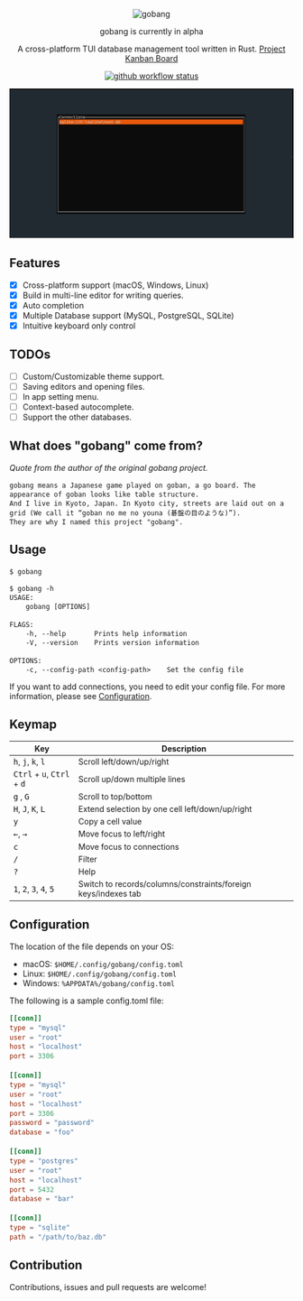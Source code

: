 <div align="center">

![gobang](../resources/logo.png)

gobang is currently in alpha

A cross-platform TUI database management tool written in Rust.
[Project Kanban Board](https://github.com/users/andyslucky/projects/2)

[![github workflow status](https://img.shields.io/github/workflow/status/andyslucky/gobang/CI/main)](https://github.com/andyslucky/gobang/actions)

[//]: # ([![crates]&#40;https://img.shields.io/crates/v/gobang.svg?logo=rust&#41;]&#40;https://crates.io/crates/gobang&#41;)
![gobang](../resources/gobang.gif)

</div>

## Features

- [X] Cross-platform support (macOS, Windows, Linux)
- [X] Build in multi-line editor for writing queries.
- [X] Auto completion
- [X] Multiple Database support (MySQL, PostgreSQL, SQLite)
- [X] Intuitive keyboard only control

## TODOs
- [ ] Custom/Customizable theme support.
- [ ] Saving editors and opening files.
- [ ] In app setting menu.
- [ ] Context-based autocomplete.
- [ ] Support the other databases.

## What does "gobang" come from?
*Quote from the author of the original gobang project.*

    gobang means a Japanese game played on goban, a go board. The appearance of goban looks like table structure. 
    And I live in Kyoto, Japan. In Kyoto city, streets are laid out on a grid (We call it “goban no me no youna (碁盤の目のような)”). 
    They are why I named this project "gobang".


[//]: # (## Installation)

[//]: # ()
[//]: # (### With Homebrew &#40;Linux, macOS&#41;)

[//]: # ()
[//]: # (If you’re using Homebrew or Linuxbrew, install the gobang formula:)

[//]: # ()
[//]: # (```)

[//]: # (brew install tako8ki/tap/gobang)

[//]: # (```)

[//]: # ()
[//]: # (### On Windows)

[//]: # ()
[//]: # (If you're a Windows Scoop user, then you can install gobang from the [official bucket]&#40;https://github.com/ScoopInstaller/Main/blob/master/bucket/gobang.json&#41;:)

[//]: # ()
[//]: # (```)

[//]: # (scoop install gobang)

[//]: # (```)

[//]: # ()
[//]: # (### On NetBSD)

[//]: # ()
[//]: # (If you're a NetBSD user, then you can install gobang from [pkgsrc]&#40;https://pkgsrc.se/databases/gobang&#41;:)

[//]: # ()
[//]: # (```)

[//]: # (pkgin install gobang)

[//]: # (```)

[//]: # ()
[//]: # (### With Cargo &#40;Linux, macOS, Windows&#41;)

[//]: # ()
[//]: # (If you already have a Rust environment set up, you can use the `cargo install` command:)

[//]: # ()
[//]: # (```)

[//]: # (cargo install --version 0.1.0-alpha.5 gobang)

[//]: # (```)

[//]: # ()
[//]: # (### From binaries &#40;Linux, macOS, Windows&#41;)

[//]: # ()
[//]: # (- Download the [latest release binary]&#40;https://github.com/TaKO8Ki/gobang/releases&#41; for your system)

[//]: # (- Set the `PATH` environment variable)

## Usage

```
$ gobang
```

```
$ gobang -h
USAGE:
    gobang [OPTIONS]

FLAGS:
    -h, --help       Prints help information
    -V, --version    Prints version information

OPTIONS:
    -c, --config-path <config-path>    Set the config file
```

If you want to add connections, you need to edit your config file. For more information, please see [Configuration](#Configuration).

## Keymap

| Key | Description |
| ---- | ---- |
| <kbd>h</kbd>, <kbd>j</kbd>, <kbd>k</kbd>, <kbd>l</kbd> | Scroll left/down/up/right |
| <kbd>Ctrl</kbd> + <kbd>u</kbd>, <kbd>Ctrl</kbd> + <kbd>d</kbd> | Scroll up/down multiple lines |
| <kbd>g</kbd> , <kbd>G</kbd> | Scroll to top/bottom |
| <kbd>H</kbd>, <kbd>J</kbd>, <kbd>K</kbd>, <kbd>L</kbd> | Extend selection by one cell left/down/up/right |
| <kbd>y</kbd> | Copy a cell value |
| <kbd>←</kbd>, <kbd>→</kbd> | Move focus to left/right |
| <kbd>c</kbd> | Move focus to connections |
| <kbd>/</kbd> | Filter |
| <kbd>?</kbd> | Help |
| <kbd>1</kbd>, <kbd>2</kbd>, <kbd>3</kbd>, <kbd>4</kbd>, <kbd>5</kbd> | Switch to records/columns/constraints/foreign keys/indexes tab |

## Configuration

The location of the file depends on your OS:

- macOS: `$HOME/.config/gobang/config.toml`
- Linux: `$HOME/.config/gobang/config.toml`
- Windows: `%APPDATA%/gobang/config.toml`

The following is a sample config.toml file:

```toml
[[conn]]
type = "mysql"
user = "root"
host = "localhost"
port = 3306

[[conn]]
type = "mysql"
user = "root"
host = "localhost"
port = 3306
password = "password"
database = "foo"

[[conn]]
type = "postgres"
user = "root"
host = "localhost"
port = 5432
database = "bar"

[[conn]]
type = "sqlite"
path = "/path/to/baz.db"
```

## Contribution

Contributions, issues and pull requests are welcome!
